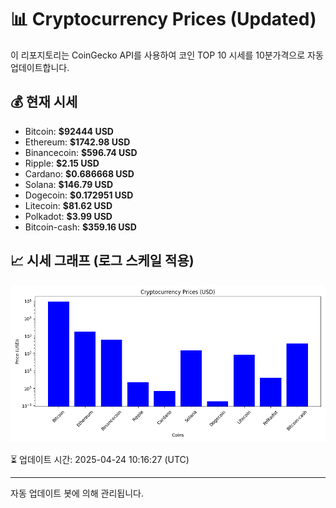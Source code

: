 
# 📊 Cryptocurrency Prices (Updated)

이 리포지토리는 CoinGecko API를 사용하여 코인 TOP 10 시세를 10분가격으로 자동 업데이트합니다.

## 💰 현재 시세
- Bitcoin: **$92444 USD**
- Ethereum: **$1742.98 USD**
- Binancecoin: **$596.74 USD**
- Ripple: **$2.15 USD**
- Cardano: **$0.686668 USD**
- Solana: **$146.79 USD**
- Dogecoin: **$0.172951 USD**
- Litecoin: **$81.62 USD**
- Polkadot: **$3.99 USD**
- Bitcoin-cash: **$359.16 USD**

## 📈 시세 그래프 (로그 스케일 적용)
![Crypto Prices](crypto_prices.png)

⏳ 업데이트 시간: 2025-04-24 10:16:27 (UTC)

---
자동 업데이트 봇에 의해 관리됩니다.
